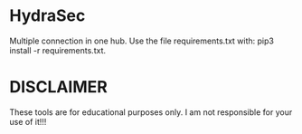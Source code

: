 # HydraSec
Multiple connection in one hub.
Use the file requirements.txt with: pip3 install -r requirements.txt.
# DISCLAIMER
These tools are for educational purposes only.
I am not responsible for your use of it!!!
